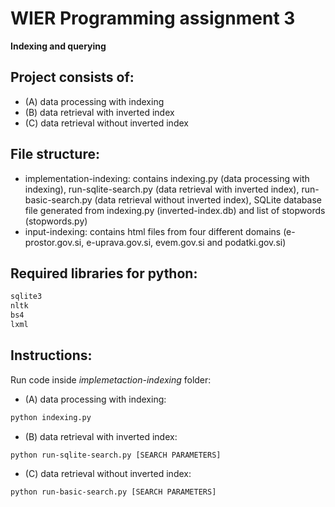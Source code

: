 # WIER Programming assignment 3
**Indexing and querying**

## Project consists of:
- (A) data processing with indexing
- (B) data retrieval with inverted index
- (C) data retrieval without inverted index

## File structure:
- implementation-indexing:
contains indexing.py (data processing with indexing), run-sqlite-search.py (data retrieval with inverted index), run-basic-search.py (data retrieval without inverted index), SQLite database file generated from indexing.py (inverted-index.db) and list of stopwords (stopwords.py)
- input-indexing:
contains html files from four different domains (e-prostor.gov.si, e-uprava.gov.si, evem.gov.si and podatki.gov.si)


## Required libraries for python:
```sh
sqlite3
nltk
bs4
lxml
```


## Instructions:


Run code inside *implemetaction-indexing* folder:
- (A) data processing with indexing:
```sh
python indexing.py
```
- (B) data retrieval with inverted index:
```sh
python run-sqlite-search.py [SEARCH PARAMETERS]
```
- (C) data retrieval without inverted index:
```sh
python run-basic-search.py [SEARCH PARAMETERS]
```




